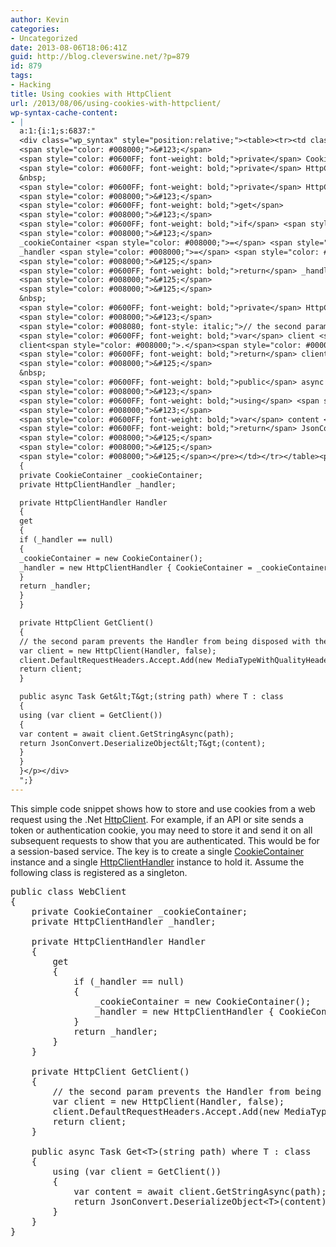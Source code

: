 ```yaml
---
author: Kevin
categories:
- Uncategorized
date: 2013-08-06T18:06:41Z
guid: http://blog.cleverswine.net/?p=879
id: 879
tags:
- Hacking
title: Using cookies with HttpClient
url: /2013/08/06/using-cookies-with-httpclient/
wp-syntax-cache-content:
- |
  a:1:{i:1;s:6837:"
  <div class="wp_syntax" style="position:relative;"><table><tr><td class="code"><pre class="csharp" style="font-family:monospace;"><span style="color: #0600FF; font-weight: bold;">public</span> <span style="color: #6666cc; font-weight: bold;">class</span> WebClient
  <span style="color: #008000;">&#123;</span>
  <span style="color: #0600FF; font-weight: bold;">private</span> CookieContainer _cookieContainer<span style="color: #008000;">;</span>
  <span style="color: #0600FF; font-weight: bold;">private</span> HttpClientHandler _handler<span style="color: #008000;">;</span>
  &nbsp;
  <span style="color: #0600FF; font-weight: bold;">private</span> HttpClientHandler Handler
  <span style="color: #008000;">&#123;</span>
  <span style="color: #0600FF; font-weight: bold;">get</span>
  <span style="color: #008000;">&#123;</span>
  <span style="color: #0600FF; font-weight: bold;">if</span> <span style="color: #008000;">&#40;</span>_handler <span style="color: #008000;">==</span> <span style="color: #0600FF; font-weight: bold;">null</span><span style="color: #008000;">&#41;</span>
  <span style="color: #008000;">&#123;</span>
  _cookieContainer <span style="color: #008000;">=</span> <span style="color: #008000;">new</span> CookieContainer<span style="color: #008000;">&#40;</span><span style="color: #008000;">&#41;</span><span style="color: #008000;">;</span>
  _handler <span style="color: #008000;">=</span> <span style="color: #008000;">new</span> HttpClientHandler <span style="color: #008000;">&#123;</span> CookieContainer <span style="color: #008000;">=</span> _cookieContainer, UseCookies <span style="color: #008000;">=</span> <span style="color: #0600FF; font-weight: bold;">true</span>, AllowAutoRedirect <span style="color: #008000;">=</span> <span style="color: #0600FF; font-weight: bold;">false</span> <span style="color: #008000;">&#125;</span><span style="color: #008000;">;</span>
  <span style="color: #008000;">&#125;</span>
  <span style="color: #0600FF; font-weight: bold;">return</span> _handler<span style="color: #008000;">;</span>
  <span style="color: #008000;">&#125;</span>
  <span style="color: #008000;">&#125;</span>
  &nbsp;
  <span style="color: #0600FF; font-weight: bold;">private</span> HttpClient GetClient<span style="color: #008000;">&#40;</span><span style="color: #008000;">&#41;</span>
  <span style="color: #008000;">&#123;</span>
  <span style="color: #008080; font-style: italic;">// the second param prevents the Handler from being disposed with the client</span>
  <span style="color: #0600FF; font-weight: bold;">var</span> client <span style="color: #008000;">=</span> <span style="color: #008000;">new</span> HttpClient<span style="color: #008000;">&#40;</span>Handler, <span style="color: #0600FF; font-weight: bold;">false</span><span style="color: #008000;">&#41;</span><span style="color: #008000;">;</span>
  client<span style="color: #008000;">.</span><span style="color: #0000FF;">DefaultRequestHeaders</span><span style="color: #008000;">.</span><span style="color: #0000FF;">Accept</span><span style="color: #008000;">.</span><span style="color: #0600FF; font-weight: bold;">Add</span><span style="color: #008000;">&#40;</span><span style="color: #008000;">new</span> MediaTypeWithQualityHeaderValue<span style="color: #008000;">&#40;</span><span style="color: #666666;">&quot;application/json&quot;</span><span style="color: #008000;">&#41;</span><span style="color: #008000;">&#41;</span><span style="color: #008000;">;</span>
  <span style="color: #0600FF; font-weight: bold;">return</span> client<span style="color: #008000;">;</span>
  <span style="color: #008000;">&#125;</span>
  &nbsp;
  <span style="color: #0600FF; font-weight: bold;">public</span> async Task <span style="color: #0600FF; font-weight: bold;">Get</span><span style="color: #008000;">&lt;</span>T<span style="color: #008000;">&gt;</span><span style="color: #008000;">&#40;</span><span style="color: #6666cc; font-weight: bold;">string</span> path<span style="color: #008000;">&#41;</span> <span style="color: #0600FF; font-weight: bold;">where</span> T <span style="color: #008000;">:</span> <span style="color: #6666cc; font-weight: bold;">class</span>
  <span style="color: #008000;">&#123;</span>
  <span style="color: #0600FF; font-weight: bold;">using</span> <span style="color: #008000;">&#40;</span><span style="color: #0600FF; font-weight: bold;">var</span> client <span style="color: #008000;">=</span> GetClient<span style="color: #008000;">&#40;</span><span style="color: #008000;">&#41;</span><span style="color: #008000;">&#41;</span>
  <span style="color: #008000;">&#123;</span>
  <span style="color: #0600FF; font-weight: bold;">var</span> content <span style="color: #008000;">=</span> await client<span style="color: #008000;">.</span><span style="color: #0000FF;">GetStringAsync</span><span style="color: #008000;">&#40;</span>path<span style="color: #008000;">&#41;</span><span style="color: #008000;">;</span>
  <span style="color: #0600FF; font-weight: bold;">return</span> JsonConvert<span style="color: #008000;">.</span><span style="color: #0000FF;">DeserializeObject</span><span style="color: #008000;">&lt;</span>T<span style="color: #008000;">&gt;</span><span style="color: #008000;">&#40;</span>content<span style="color: #008000;">&#41;</span><span style="color: #008000;">;</span>
  <span style="color: #008000;">&#125;</span>
  <span style="color: #008000;">&#125;</span>
  <span style="color: #008000;">&#125;</span></pre></td></tr></table><p class="theCode" style="display:none;">public class WebClient
  {
  private CookieContainer _cookieContainer;
  private HttpClientHandler _handler;

  private HttpClientHandler Handler
  {
  get
  {
  if (_handler == null)
  {
  _cookieContainer = new CookieContainer();
  _handler = new HttpClientHandler { CookieContainer = _cookieContainer, UseCookies = true, AllowAutoRedirect = false };
  }
  return _handler;
  }
  }

  private HttpClient GetClient()
  {
  // the second param prevents the Handler from being disposed with the client
  var client = new HttpClient(Handler, false);
  client.DefaultRequestHeaders.Accept.Add(new MediaTypeWithQualityHeaderValue(&quot;application/json&quot;));
  return client;
  }

  public async Task Get&lt;T&gt;(string path) where T : class
  {
  using (var client = GetClient())
  {
  var content = await client.GetStringAsync(path);
  return JsonConvert.DeserializeObject&lt;T&gt;(content);
  }
  }
  }</p></div>
  ";}
---
```


This simple code snippet shows how to store and use cookies from a web request using the .Net <a href="http://msdn.microsoft.com/en-us/library/system.net.http.httpclient.aspx" target="_blank">HttpClient</a>. For example, if an API or site sends a token or authentication cookie, you may need to store it and send it on all subsequent requests to show that you are authenticated. This would be for a session-based service. The key is to create a single <a href="http://msdn.microsoft.com/en-us/library/system.net.cookiecontainer.aspx" target="_blank">CookieContainer</a> instance and a single <a href="http://msdn.microsoft.com/en-us/library/system.net.http.httpclienthandler.aspx" target="_blank">HttpClientHandler</a> instance to hold it. Assume the following class is registered as a singleton.

<pre lang="csharp">public class WebClient
{
    private CookieContainer _cookieContainer;
    private HttpClientHandler _handler;

    private HttpClientHandler Handler
    {
        get
        {
            if (_handler == null)
            {
                _cookieContainer = new CookieContainer();
                _handler = new HttpClientHandler { CookieContainer = _cookieContainer, UseCookies = true, AllowAutoRedirect = false };
            }
            return _handler;
        }
    }

    private HttpClient GetClient()
    {
        // the second param prevents the Handler from being disposed with the client
        var client = new HttpClient(Handler, false);
        client.DefaultRequestHeaders.Accept.Add(new MediaTypeWithQualityHeaderValue("application/json"));
        return client;
    }

    public async Task Get&lt;T>(string path) where T : class
    {
        using (var client = GetClient())
        {
            var content = await client.GetStringAsync(path);
            return JsonConvert.DeserializeObject&lt;T>(content);
        }
    }
}</pre>